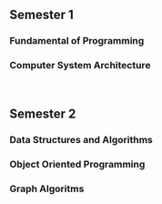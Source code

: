 <!DOCTYPE html>
<html>
<body>

<h2 title="10.2020-02.2021"> Semester 1 </h2>
	<h3> Fundamental of Programming </h3>
	<h3> Computer System Architecture </h3>
<br>
<h2 title = "03.2021-05.2021"> Semester 2 </h2>
	<h3> Data Structures and Algorithms </h3>
	<h3> Object Oriented Programming </h3>
	<h3> Graph Algoritms </h3>
<br>

</body>
</html>
